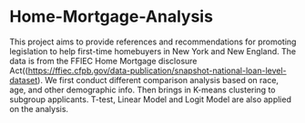 # Home-Mortgage-Analysis
This project aims to provide references and recommendations for promoting legislation to help first-time homebuyers in New York and New England. The data is from the FFIEC Home Mortgage disclosure Act((https://ffiec.cfpb.gov/data-publication/snapshot-national-loan-level-dataset). We first conduct different comparison analysis based on race, age, and other demographic info. Then brings in K-means clustering to subgroup applicants. T-test, Linear Model and Logit Model are also applied on the analysis. 

